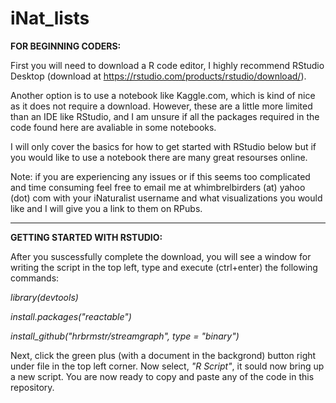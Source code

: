 # iNat_lists

**FOR BEGINNING CODERS:**

First you will need to download a R code editor, I highly recommend RStudio Desktop (download at https://rstudio.com/products/rstudio/download/). 

Another option is to use a notebook like Kaggle.com, which is kind of nice as it does not require a download. However, these are a little more limited than an IDE like RStudio, and I am unsure if all the packages required in the code found here are avaliable in some notebooks.

I will only cover the basics for how to get started with RStudio below but if you would like to use a notebook there are many great resourses online.

Note: if you are experiencing any issues or if this seems too complicated and time consuming feel free to email me at whimbrelbirders (at) yahoo (dot) com with your iNaturalist username and what visualizations you would like and I will give you a link to them on RPubs.

------------

**GETTING STARTED WITH RSTUDIO:**

After you suscessfully complete the download, you will see a window for writing the script in the top left, type and execute (ctrl+enter) the following commands:

*library(devtools)*

*install.packages("reactable")*

*install_github("hrbrmstr/streamgraph", type = "binary")*

Next, click the green plus (with a document in the backgrond) button right under file in the top left corner. 
Now select, *"R Script"*, it sould now bring up a new script. You are now ready to copy and paste any of the code in this repository.
